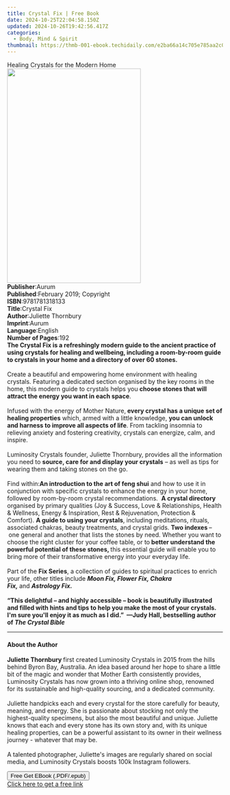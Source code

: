 ```yaml
---
title: Crystal Fix | Free Book
date: 2024-10-25T22:04:58.150Z
updated: 2024-10-26T19:42:56.417Z
categories:
  - Body, Mind & Spirit
thumbnail: https://thmb-001-ebook.techidaily.com/e2ba66a14c705e785aa2c07437fe5de3ca5ed2e787c750caba49fee5bbafaba3.jpg
---
```

<main id="book-container">
  <div class="flex flex-col">
    <div class="book-brief flex-1 py-6 px-4 sm:p-6 md:py-10 md:px-8">
      <!-- brief-->
      <div class="book-brief-main">Healing Crystals for the Modern Home</div>
    </div>
    <div
      class="book-meta-info flex-1 grid gap-4 col-start-1 col-end-3 row-start-1 sm:mb-6 sm:grid-cols-4 lg:gap-6 lg:col-start-2 lg:row-end-6 lg:row-span-6 lg:mb-0"
    >
      <div
        class="book-meta-info-left place-content-center mt-4 p-4 text-sm leading-6 col-start-2 col-span-2 dark:text-slate-400"
      >
        <img
          class="w-full h-500 object-cover rounded-lg sm:h-255 sm:col-span-2 lg:col-span-full"
          src="https://img-001-ebook.techidaily.com/e76c7941c2d9d8e787941708357705a8a34f25793fae88104f778120f357ffe4.jpg"
          alt=""
          width="312"
          height="500"
        />
      </div>
      <div
        class="book-meta-info-right mt-2 col-start-1 row-start-2 col-span-3 self-center"
      >
        <!-- meta data  -->
        <div class="flex flex-col px-4 md:px-8">
          <div class="flex-1">
            <strong>Publisher</strong>:<span class="px-2">Aurum</span>
          </div>
          <div class="flex-1">
            <strong>Published</strong>:<span class="px-2"
              >February 2019; Copyright</span
            >
          </div>
          <div class="flex-1">
            <strong>ISBN</strong>:<span class="px-2">9781781318133</span>
          </div>
          <div class="flex-1">
            <strong>Title</strong>:<span class="px-2">Crystal Fix</span>
          </div>
          <div class="flex-1">
            <strong>Author</strong>:<span class="px-2">Juliette Thornbury</span>
          </div>
          <div class="flex-1">
            <strong>Imprint</strong>:<span class="px-2">Aurum</span>
          </div>
          <div class="flex-1">
            <strong>Language</strong>:<span class="px-2">English</span>
          </div>
          <div class="flex-1">
            <strong>Number of Pages</strong>:<span class="px-2">192</span>
          </div>
        </div>
      </div>
    </div>
    <div class="book-description flex-1 py-6 px-4 sm:p-6 md:py-10 md:px-8">
      <div class="book-description-main">
        <div accordion-content="" id="description">
          <b
            >The Crystal Fix is a refreshingly modern guide to the ancient
            practice of using crystals for healing and wellbeing, including a
            room-by-room guide to crystals in your home and a directory of over
            60 stones.&nbsp;&nbsp;&nbsp;&nbsp;</b
          ><br /><br />
          Create a beautiful and empowering home environment with healing
          crystals.&nbsp;Featuring a dedicated section organised by the key
          rooms in the home, this modern guide to crystals helps you
          <b
            >choose stones that will attract the energy you want in each
            space</b
          >.<br />
          &nbsp;<br />
          Infused with the energy of Mother Nature,<b>
            every crystal has a unique set of healing properties</b
          >
          which, armed with a little knowledge,
          <b>you can unlock and harness to improve all aspects of life</b>. From
          tackling insomnia to relieving anxiety and fostering creativity,
          crystals can energize, calm, and inspire.&nbsp;<br />
          &nbsp;<br />
          Luminosity Crystals founder, Juliette Thornbury, provides all the
          information you need to
          <b>source, care for and display your crystals</b> – as well as tips
          for wearing them and taking stones on the go.<br />
          &nbsp;<br />
          Find within:<b>An introduction to the art of feng shui</b> and how to
          use it in conjunction with specific crystals to enhance the energy in
          your home, followed by room-by-room crystal
          recommendations.&nbsp;&nbsp;<b>A crystal directory</b> organised by
          primary qualities (Joy &amp; Success, Love &amp; Relationships, Health
          &amp; Wellness, Energy &amp; Inspiration, Rest &amp; Rejuvenation,
          Protection &amp; Comfort).&nbsp;<b>A guide to using your crystals</b>,
          including meditations, rituals, associated chakras, beauty treatments,
          and crystal grids.&nbsp;<b>Two indexes </b>–<b>&nbsp;</b>one general
          and another that lists the stones by need.&nbsp;Whether you want to
          choose the right cluster for your coffee table, or to<b>
            better understand the powerful potential of these stones, </b
          >this essential guide will enable you to bring more of their
          transformative energy into your everyday life.&nbsp;<br /><br />
          Part of the <b>Fix Series</b>, a collection of guides to spiritual
          practices to enrich your life, other titles include&nbsp;<b
            ><i>Moon Fix, Flower Fix, Chakra Fix,&nbsp;</i></b
          >and&nbsp;<b><i>Astrology Fix.</i></b
          ><br /><br /><b
            >“This delightful –&nbsp;and highly accessible –&nbsp;book is
            beautifully illustrated and filled with hints and tips to help you
            make the most of your crystals. I'm sure you'll enjoy it as much as
            I did.”&nbsp; —Judy Hall, bestselling author of
            <i>The Crystal Bible</i></b
          >
        </div>
        <div class="accordion-fader"></div>
      </div>
    </div>
    <div class="book-excerpts flex-1 py-6 px-4 sm:p-6 md:py-10 md:px-8">
      <!-- excerpts-->
      <div class="book-excerpts-main">
        <hr />
        <h4 class="placeholder placeholder-heading">
          <span>About the Author</span>
        </h4>
        <p></p>
        <p>
          <b>Juliette Thornbury </b>first created Luminosity Crystals in 2015
          from&nbsp;the hills behind Byron Bay, Australia. An idea based around
          her hope to share a little bit of the magic and wonder that Mother
          Earth consistently provides, Luminosity Crystals has now grown into a
          thriving online shop, renowned for its sustainable and high-quality
          sourcing, and a dedicated community.&nbsp;<br /><br />
          Juliette handpicks each and every crystal for the store carefully for
          beauty, meaning, and energy. She is passionate about stocking not only
          the highest-quality specimens, but also the most beautiful and unique.
          Juliette knows that each and every stone has its own story and, with
          its unique healing properties, can be a powerful assistant to its
          owner in their wellness journey - whatever that may be.&nbsp;<br /><br />
          A talented photographer, Juliette's images are regularly shared on
          social media, and Luminosity Crystals boosts 100k Instagram followers.
        </p>
        <p></p>
      </div>
    </div>
    <div
      class="book-about-author flex-1 py-6 px-4 sm:p-6 md:py-10 md:px-8"
    ></div>
    <div class="book-free-get flex-1 py-6 px-4 sm:p-6 md:py-10 md:px-8">
      <button
        id="btn-free-get"
        class="bg-blue-500 hover:bg-blue-700 text-white font-bold py-2 px-4 rounded"
      >
        Free Get EBook (.PDF/.epub)
      </button>
      <div id="countdown-display" class="px-2 text-lg mt-2"></div>
      <a
        id="free-link"
        class="hidden bg-blue-500 hover:bg-blue-700 text-white font-bold py-2 px-4 rounded"
        href="https://www.ebooks.com/en-us/book/210197149/crystal-fix/juliette-thornbury/"
        target="_blank"
        >Click here to get a free link</a
      >
    </div>
    <script>
      let countdownTime = 0;
      let countdownInterval = null;
      document
        .getElementById('btn-free-get')
        .addEventListener('click', startCountdown);
      function startCountdown() {
        countdownTime = new Date().getTime() + 60000 * 3;
        countdownInterval = setInterval(updateCountdown, 1000);
        document.getElementById('btn-free-get').disabled = true;
        document
          .getElementById('btn-free-get')
          .classList.add('bg-gray-500', 'cursor-not-allowed');
      }
      function updateCountdown() {
        let currentTime = new Date().getTime();
        let timeLeft = countdownTime - currentTime;
        let secondsLeft = Math.floor(timeLeft / 1000);
        document.getElementById('countdown-display').innerHTML =
          `Remaining time: ${secondsLeft} seconds.`;
        if (secondsLeft <= 0) {
          clearInterval(countdownInterval);
          document.getElementById('btn-free-get').classList.add('hidden');
          document.getElementById('free-link').classList.remove('hidden');
          document.getElementById('countdown-display').innerHTML = '';
        }
      }
    </script>
  </div>
</main>

<ins class="adsbygoogle"
      style="display:block"
      data-ad-client="ca-pub-7571918770474297"
      data-ad-slot="8358498916"
      data-ad-format="auto"
      data-full-width-responsive="true"></ins>
    